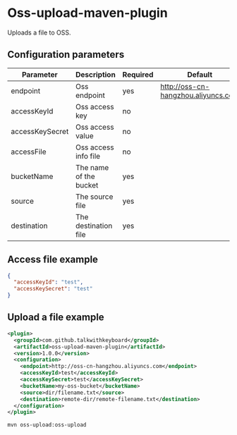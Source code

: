 # Oss-upload-maven-plugin

Uploads a file to OSS.

## Configuration parameters

| Parameter | Description | Required | Default |
| ----- | ---- | ---- | ---- |
| endpoint | Oss endpoint | yes | http://oss-cn-hangzhou.aliyuncs.com |
| accessKeyId | Oss access key | no | |
| accessKeySecret | Oss access value | no | |
| accessFile | Oss access info file | no | |
| bucketName | The name of the bucket | yes | |
| source | The source file | yes | | 
| destination | The destination file | yes | |

## Access file example

```json
{
  "accessKeyId": "test",
  "accessKeySecret": "test"
}
```

## Upload a file example

```xml
<plugin>
  <groupId>com.github.talkwithkeyboard</groupId>
  <artifactId>oss-upload-maven-plugin</artifactId>
  <version>1.0.0</version>
  <configuration>
    <endpoint>http://oss-cn-hangzhou.aliyuncs.com</endpoint>
    <accessKeyId>test</accessKeyId>
    <accessKeySecret>test</accessKeySecret>
    <bucketName>my-oss-bucket</bucketName>
    <source>dir/filename.txt</source>
    <destination>remote-dir/remote-filename.txt</destination>
  </configuration>
</plugin>
```

```
mvn oss-upload:oss-upload
```